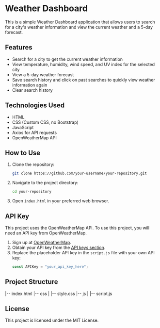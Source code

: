 # Weather Dashboard

This is a simple Weather Dashboard application that allows users to search for a city's weather information and view the current weather and a 5-day forecast.

## Features

- Search for a city to get the current weather information
- View temperature, humidity, wind speed, and UV index for the selected city
- View a 5-day weather forecast
- Save search history and click on past searches to quickly view weather information again
- Clear search history

## Technologies Used

- HTML
- CSS (Custom CSS, no Bootstrap)
- JavaScript
- Axios for API requests
- OpenWeatherMap API

## How to Use

1. Clone the repository:
    ```sh
    git clone https://github.com/your-username/your-repository.git
    ```
2. Navigate to the project directory:
    ```sh
    cd your-repository
    ```
3. Open `index.html` in your preferred web browser.

## API Key

This project uses the OpenWeatherMap API. To use this project, you will need an API key from OpenWeatherMap.

1. Sign up at [OpenWeatherMap](https://home.openweathermap.org/users/sign_up).
2. Obtain your API key from the [API keys section](https://home.openweathermap.org/api_keys).
3. Replace the placeholder API key in the `script.js` file with your own API key:
    ```javascript
    const APIKey = "your_api_key_here";
    ```

## Project Structure

|-- index.html |-- css | |-- style.css |-- js | |-- script.js

## License

This project is licensed under the MIT License.
